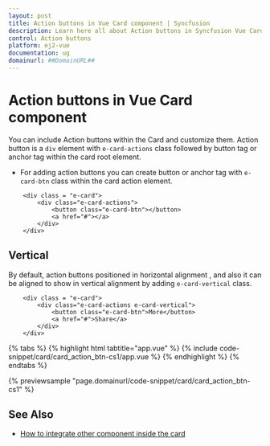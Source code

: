 ```yaml
---
layout: post
title: Action buttons in Vue Card component | Syncfusion
description: Learn here all about Action buttons in Syncfusion Vue Card component of Syncfusion Essential JS 2 and more.
control: Action buttons 
platform: ej2-vue
documentation: ug
domainurl: ##DomainURL##
---
```


# Action buttons in Vue Card component

You can include Action buttons within the Card and customize them. Action button is a `div` element with `e-card-actions` class followed by button tag or anchor tag within the card root element.

* For adding action buttons you can create button or anchor tag with `e-card-btn` class within the card action element.

```
    <div class = "e-card">
        <div class="e-card-actions">
            <button class="e-card-btn"></button>
            <a href="#"></a>
        </div>
    </div>
```

## Vertical

By default, action buttons positioned in horizontal alignment , and also it can be aligned to show in vertical alignment by adding `e-card-vertical` class.

```
    <div class = "e-card">
        <div class="e-card-actions e-card-vertical">
            <button class="e-card-btn">More</button>
            <a href="#">Share</a>
        </div>
    </div>
```

{% tabs %}
{% highlight html tabtitle="app.vue" %}
{% include code-snippet/card/card_action_btn-cs1/app.vue %}
{% endhighlight %}
{% endtabs %}
        
{% previewsample "page.domainurl/code-snippet/card/card_action_btn-cs1" %}

## See Also

* [How to integrate other component inside the card](./how-to/integrate-other-component-inside-the-card/)